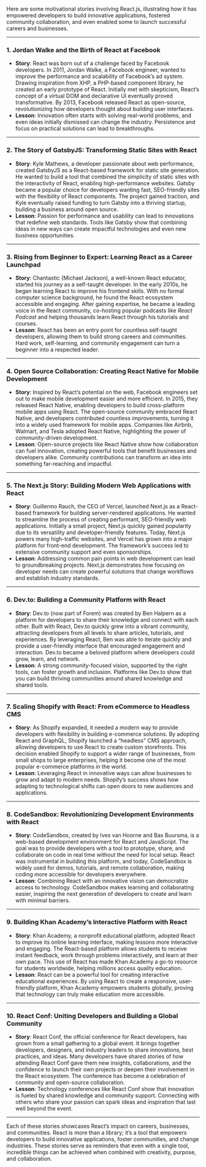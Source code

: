 Here are some motivational stories involving React.js, illustrating how it has empowered developers to build innovative applications, fostered community collaboration, and even enabled some to launch successful careers and businesses.

---

### 1. **Jordan Walke and the Birth of React at Facebook**
   - **Story**: React was born out of a challenge faced by Facebook developers. In 2011, Jordan Walke, a Facebook engineer, wanted to improve the performance and scalability of Facebook’s ad system. Drawing inspiration from XHP, a PHP-based component library, he created an early prototype of React. Initially met with skepticism, React’s concept of a virtual DOM and declarative UI eventually proved transformative. By 2013, Facebook released React as open-source, revolutionizing how developers thought about building user interfaces.
   - **Lesson**: Innovation often starts with solving real-world problems, and even ideas initially dismissed can change the industry. Persistence and focus on practical solutions can lead to breakthroughs.

---

### 2. **The Story of GatsbyJS: Transforming Static Sites with React**
   - **Story**: Kyle Mathews, a developer passionate about web performance, created GatsbyJS as a React-based framework for static site generation. He wanted to build a tool that combined the simplicity of static sites with the interactivity of React, enabling high-performance websites. Gatsby became a popular choice for developers wanting fast, SEO-friendly sites with the flexibility of React components. The project gained traction, and Kyle eventually raised funding to turn Gatsby into a thriving startup, building a business around open source.
   - **Lesson**: Passion for performance and usability can lead to innovations that redefine web standards. Tools like Gatsby show that combining ideas in new ways can create impactful technologies and even new business opportunities.

---

### 3. **Rising from Beginner to Expert: Learning React as a Career Launchpad**
   - **Story**: Chantastic (Michael Jackson), a well-known React educator, started his journey as a self-taught developer. In the early 2010s, he began learning React to improve his frontend skills. With no formal computer science background, he found the React ecosystem accessible and engaging. After gaining expertise, he became a leading voice in the React community, co-hosting popular podcasts like *React Podcast* and helping thousands learn React through his tutorials and courses.
   - **Lesson**: React has been an entry point for countless self-taught developers, allowing them to build strong careers and communities. Hard work, self-learning, and community engagement can turn a beginner into a respected leader.

---

### 4. **Open Source Collaboration: Creating React Native for Mobile Development**
   - **Story**: Inspired by React’s potential on the web, Facebook engineers set out to make mobile development easier and more efficient. In 2015, they released React Native, enabling developers to build cross-platform mobile apps using React. The open-source community embraced React Native, and developers contributed countless improvements, turning it into a widely used framework for mobile apps. Companies like Airbnb, Walmart, and Tesla adopted React Native, highlighting the power of community-driven development.
   - **Lesson**: Open-source projects like React Native show how collaboration can fuel innovation, creating powerful tools that benefit businesses and developers alike. Community contributions can transform an idea into something far-reaching and impactful.

---

### 5. **The Next.js Story: Building Modern Web Applications with React**
   - **Story**: Guillermo Rauch, the CEO of Vercel, launched Next.js as a React-based framework for building server-rendered applications. He wanted to streamline the process of creating performant, SEO-friendly web applications. Initially a small project, Next.js quickly gained popularity due to its versatility and developer-friendly features. Today, Next.js powers many high-traffic websites, and Vercel has grown into a major platform for front-end development. The framework’s success led to extensive community support and even sponsorships.
   - **Lesson**: Addressing common pain points in web development can lead to groundbreaking projects. Next.js demonstrates how focusing on developer needs can create powerful solutions that change workflows and establish industry standards.

---

### 6. **Dev.to: Building a Community Platform with React**
   - **Story**: Dev.to (now part of Forem) was created by Ben Halpern as a platform for developers to share their knowledge and connect with each other. Built with React, Dev.to quickly grew into a vibrant community, attracting developers from all levels to share articles, tutorials, and experiences. By leveraging React, Ben was able to iterate quickly and provide a user-friendly interface that encouraged engagement and interaction. Dev.to became a beloved platform where developers could grow, learn, and network.
   - **Lesson**: A strong community-focused vision, supported by the right tools, can foster growth and inclusion. Platforms like Dev.to show that you can build thriving communities around shared knowledge and shared tools.

---

### 7. **Scaling Shopify with React: From eCommerce to Headless CMS**
   - **Story**: As Shopify expanded, it needed a modern way to provide developers with flexibility in building e-commerce solutions. By adopting React and GraphQL, Shopify launched a “headless” CMS approach, allowing developers to use React to create custom storefronts. This decision enabled Shopify to support a wider range of businesses, from small shops to large enterprises, helping it become one of the most popular e-commerce platforms in the world.
   - **Lesson**: Leveraging React in innovative ways can allow businesses to grow and adapt to modern needs. Shopify’s success shows how adapting to technological shifts can open doors to new audiences and applications.

---

### 8. **CodeSandbox: Revolutionizing Development Environments with React**
   - **Story**: CodeSandbox, created by Ives van Hoorne and Bas Buursma, is a web-based development environment for React and JavaScript. The goal was to provide developers with a tool to prototype, share, and collaborate on code in real time without the need for local setup. React was instrumental in building this platform, and today, CodeSandbox is widely used for demos, tutorials, and remote collaboration, making coding more accessible for developers everywhere.
   - **Lesson**: Combining React with an innovative vision can democratize access to technology. CodeSandbox makes learning and collaborating easier, inspiring the next generation of developers to create and learn with minimal barriers.

---

### 9. **Building Khan Academy’s Interactive Platform with React**
   - **Story**: Khan Academy, a nonprofit educational platform, adopted React to improve its online learning interface, making lessons more interactive and engaging. The React-based platform allows students to receive instant feedback, work through problems interactively, and learn at their own pace. This use of React has made Khan Academy a go-to resource for students worldwide, helping millions access quality education.
   - **Lesson**: React can be a powerful tool for creating interactive educational experiences. By using React to create a responsive, user-friendly platform, Khan Academy empowers students globally, proving that technology can truly make education more accessible.

---

### 10. **React Conf: Uniting Developers and Building a Global Community**
   - **Story**: React Conf, the official conference for React developers, has grown from a small gathering to a global event. It brings together developers, designers, and industry leaders to share innovations, best practices, and ideas. Many developers have shared stories of how attending React Conf gave them new insights, collaborations, and the confidence to launch their own projects or deepen their involvement in the React ecosystem. The conference has become a celebration of community and open-source collaboration.
   - **Lesson**: Technology conferences like React Conf show that innovation is fueled by shared knowledge and community support. Connecting with others who share your passion can spark ideas and inspiration that last well beyond the event.

---

Each of these stories showcases React’s impact on careers, businesses, and communities. React is more than a library; it’s a tool that empowers developers to build innovative applications, foster communities, and change industries. These stories serve as reminders that even with a single tool, incredible things can be achieved when combined with creativity, purpose, and collaboration.